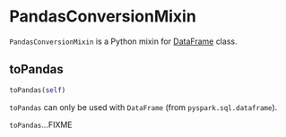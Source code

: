 # PandasConversionMixin

`PandasConversionMixin` is a Python mixin for [DataFrame](DataFrame.md) class.

## <span id="toPandas"> toPandas

```python
toPandas(self)
```

`toPandas` can only be used with `DataFrame` (from `pyspark.sql.dataframe`).

`toPandas`...FIXME
